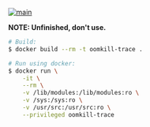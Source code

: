 [![main](https://github.com/flowerinthenight/oomkill-trace/actions/workflows/main.yml/badge.svg)](https://github.com/flowerinthenight/oomkill-trace/actions/workflows/main.yml)

**NOTE: Unfinished, don't use.**

```sh
# Build:
$ docker build --rm -t oomkill-trace .

# Run using docker:
$ docker run \
    -it \
    --rm \
    -v /lib/modules:/lib/modules:ro \
    -v /sys:/sys:ro \
    -v /usr/src:/usr/src:ro \
    --privileged oomkill-trace
```
